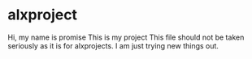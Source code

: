 # alxproject
Hi, my name is promise
This is my project
This file should not be taken seriously as it is for alxprojects.
I am just trying new things out.
